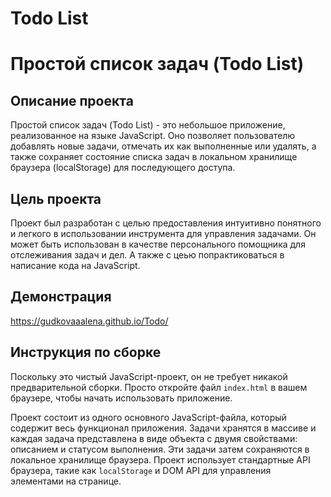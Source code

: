 # Todo List
# Простой список задач (Todo List)

## Описание проекта

Простой список задач (Todo List) - это небольшое приложение, реализованное на языке JavaScript. Оно позволяет пользователю добавлять новые задачи, отмечать их как выполненные или удалять, а также сохраняет состояние списка задач в локальном хранилище браузера (localStorage) для последующего доступа.

## Цель проекта

Проект был разработан с целью предоставления интуитивно понятного и легкого в использовании инструмента для управления задачами. Он может быть использован в качестве персонального помощника для отслеживания задач и дел. А также с цеью попрактиковаться в написание кода на JavaScript.

## Демонстрация

https://gudkovaaalena.github.io/Todo/

## Инструкция по сборке

Поскольку это чистый JavaScript-проект, он не требует никакой предварительной сборки. Просто откройте файл `index.html` в вашем браузере, чтобы начать использовать приложение.

Проект состоит из одного основного JavaScript-файла, который содержит весь функционал приложения. Задачи хранятся в массиве и каждая задача представлена в виде объекта с двумя свойствами: описанием и статусом выполнения. Эти задачи затем сохраняются в локальное хранилище браузера. Проект использует стандартные API браузера, такие как `localStorage` и DOM API для управления элементами на странице.
